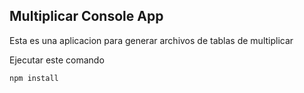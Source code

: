 

## Multiplicar Console App

Esta es una aplicacion para generar archivos de tablas de multiplicar

Ejecutar este comando

```
npm install

```